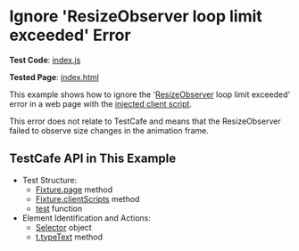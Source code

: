 # Ignore 'ResizeObserver loop limit exceeded' Error

**Test Code**: [index.js](index.js)

**Tested Page**: [index.html](index.html)

This example shows how to ignore the '[ResizeObserver](https://developer.mozilla.org/en-US/docs/Web/API/ResizeObserver) loop limit exceeded' error in a web page with the [injected client script](https://testcafe.io/documentation/402843/guides/advanced-guides/inject-client-scripts).

This error does not relate to TestCafe and means that the ResizeObserver failed to observe size changes in the animation frame.

## TestCafe API in This Example

* Test Structure:
    * [Fixture.page](https://devexpress.github.io/testcafe/documentation/reference/test-api/fixture/page.html) method
    * [Fixture.clientScripts](https://devexpress.github.io/testcafe/documentation/reference/test-api/fixture/clientscripts.html) method
    * [test](https://devexpress.github.io/testcafe/documentation/reference/test-api/global/test.html) function
* Element Identification and Actions:
    * [Selector](https://devexpress.github.io/testcafe/documentation/reference/test-api/selector/) object
    * [t.typeText](https://devexpress.github.io/testcafe/documentation/reference/test-api/testcontroller/typetext.html) method
